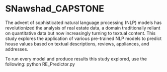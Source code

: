 # SNawshad_CAPSTONE
The advent of sophisticated natural language processing (NLP) models has revolutionized the analysis of real estate data, a domain traditionally reliant on quantitative data but now increasingly turning to textual content. This study explores the application of various pre-trained NLP models to predict house values based on textual descriptions, reviews, appliances, and addresses.

To run every model and produce results this study explored, use the following: 
python RE_Predictor.py
